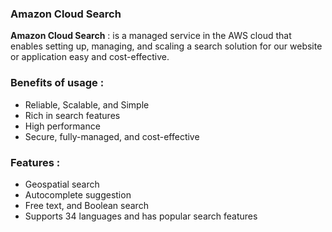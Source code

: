 
### Amazon Cloud Search 

**Amazon Cloud Search** : is a managed service in the AWS cloud that enables setting up, managing, and scaling a search solution for our website or application easy and cost-effective.


### Benefits of usage : 

- Reliable, Scalable, and Simple
- Rich in search features 
- High performance
- Secure, fully-managed, and cost-effective

### Features : 

- Geospatial search
- Autocomplete suggestion
- Free text, and Boolean search
- Supports 34 languages and has popular search features 
